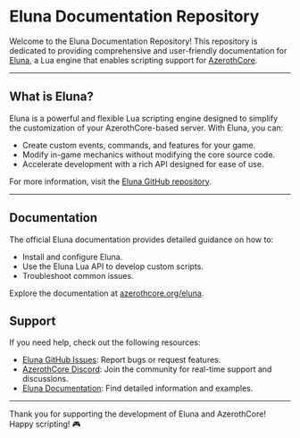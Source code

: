 # Eluna Documentation Repository

Welcome to the Eluna Documentation Repository! This repository is dedicated to providing comprehensive and user-friendly documentation for [Eluna](https://github.com/azerothcore/mod-eluna), a Lua engine that enables scripting support for [AzerothCore](https://github.com/azerothcore/azerothcore-wotlk).

---

## What is Eluna?

Eluna is a powerful and flexible Lua scripting engine designed to simplify the customization of your AzerothCore-based server. With Eluna, you can:

- Create custom events, commands, and features for your game.
- Modify in-game mechanics without modifying the core source code.
- Accelerate development with a rich API designed for ease of use.

For more information, visit the [Eluna GitHub repository](https://github.com/azerothcore/mod-eluna).

---

## Documentation

The official Eluna documentation provides detailed guidance on how to:

- Install and configure Eluna.
- Use the Eluna Lua API to develop custom scripts.
- Troubleshoot common issues.

Explore the documentation at [azerothcore.org/eluna](https://azerothcore.org/eluna).

## Support

If you need help, check out the following resources:

- [Eluna GitHub Issues](https://github.com/azerothcore/mod-eluna/issues): Report bugs or request features.
- [AzerothCore Discord](https://discord.gg/PaqQRkd): Join the community for real-time support and discussions.
- [Eluna Documentation](https://azerothcore.org/eluna): Find detailed information and examples.


---

Thank you for supporting the development of Eluna and AzerothCore! Happy scripting! 🎮
